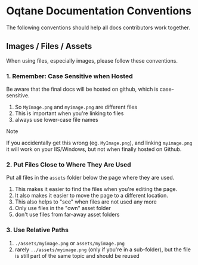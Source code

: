 ﻿# Oqtane Documentation Conventions

The following conventions should help all docs contributors work together.

## Images / Files / Assets

When using files, especially images, please follow these conventions.

### 1. Remember: Case Sensitive when Hosted

Be aware that the final docs will be hosted on github, which is case-sensitive.

1. So `MyImage.png` and `myimage.png` are different files
1. This is important when you're linking to files
1. always use lower-case file names

> [!NOTE]
> If you accidentally get this wrong (eg. `MyImage.png`), and linking `myimage.png`
> it will work on your IIS/Windows, but not when finally hosted on Github.

### 2. Put Files Close to Where They Are Used

Put all files in the `assets` folder below the page where they are used.  

1. This makes it easier to find the files when you're editing the page.
1. It also makes it easier to move the page to a different location.
1. This also helps to "see" when files are not used any more
1. Only use files in the "own" asset folder
1. don't use files from far-away asset folders

### 3. Use Relative Paths

1. `./assets/myimage.png` or `assets/myimage.png`
1. rarely `../assets/myimage.png` (only if you're in a sub-folder),
   but the file is still part of the same topic and should be reused


